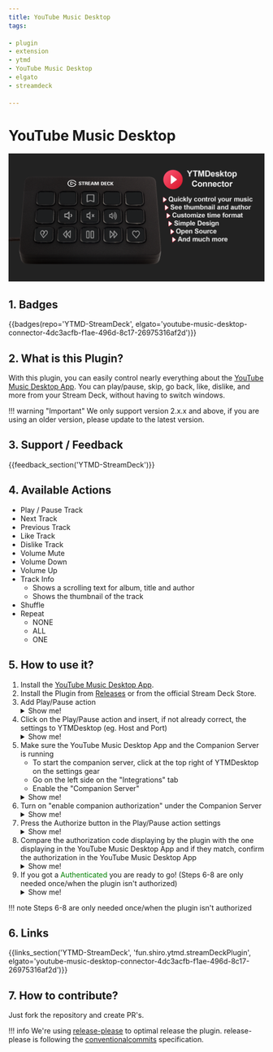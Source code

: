 ```yaml
---
title: YouTube Music Desktop
tags:

- plugin
- extension
- ytmd
- YouTube Music Desktop
- elgato
- streamdeck

---
```


# YouTube Music Desktop

![hero](https://raw.githubusercontent.com/XeroxDev/YTMD-StreamDeck/master/assets/thumbnail/ytmdc-thumbnail.png)

## 1. Badges

{{badges(repo='YTMD-StreamDeck', elgato='youtube-music-desktop-connector-4dc3acfb-f1ae-496d-8c17-26975316af2d')}}

## 2. What is this Plugin?

With this plugin, you can easily control nearly everything about the [YouTube Music Desktop App](https://github.com/ytmdesktop/ytmdesktop). You can play/pause, skip, go back, like, dislike, and more
from your Stream Deck, without having to switch windows.

!!! warning "Important"
    We only support version 2.x.x and above, if you are using an older version, please update to the latest version.

## 3. Support / Feedback

{{feedback_section('YTMD-StreamDeck')}}

## 4. Available Actions

- Play / Pause Track
- Next Track
- Previous Track
- Like Track
- Dislike Track
- Volume Mute
- Volume Down
- Volume Up
- Track Info
    - Shows a scrolling text for album, title and author
    - Shows the thumbnail of the track
- Shuffle
- Repeat
    - NONE
    - ALL
    - ONE

## 5. How to use it?

<ol>
  <li>Install the <a href="https://github.com/ytmdesktop/ytmdesktop">YouTube Music Desktop App</a>.</li>
    <li>Install the Plugin from <a href="https://github.com/XeroxDev/YTMD-StreamDeck/releases">Releases</a> or from the official Stream Deck Store.</li>
    <li>
    Add Play/Pause action
    <details class="example">
      <summary>Show me!</summary>
      <img src="/assets/images/guides/StreamDeck/YTMDesktop/step3.png" alt="step3.png"/>
    </details>
  </li>
  <li>
    Click on the Play/Pause action and insert, if not already correct, the settings to YTMDesktop (eg. Host and Port)
    <details class="example">
      <summary>Show me!</summary>
      <img src="/assets/images/guides/StreamDeck/YTMDesktop/step4.png" alt="step4.png"/>
    </details>
  </li>
  <li>
    Make sure the YouTube Music Desktop App and the Companion Server is running
    <ul>
        <li>To start the companion server, click at the top right of YTMDesktop on the settings gear</li>
      <li>Go on the left side on the "Integrations" tab</li>
      <li>Enable the "Companion Server"</li>
    </ul>
    <details class="example">
      <summary>Show me!</summary>
      <img src="/assets/images/guides/YTMDesktop/step1.png" alt="step1.png"/><br/>
      <img src="/assets/images/guides/YTMDesktop/step2.png" alt="step2.png"/><br/>
      <img src="/assets/images/guides/YTMDesktop/step3.png" alt="step3.png"/>
    </details>
  </li>
  <li>
    Turn on "enable companion authorization" under the Companion Server
    <details class="example">
      <summary>Show me!</summary>
      <img src="/assets/images/guides/YTMDesktop/step4.png" alt="step6.png"/>
    </details>
  </li>
  <li>
    Press the Authorize button in the Play/Pause action settings
    <details class="example">
      <summary>Show me!</summary>
      <img src="/assets/images/guides/StreamDeck/YTMDesktop/step7.png" alt="step7.png"/>
    </details>
  </li>
  <li>
    Compare the authorization code displaying by the plugin with the one displaying in the YouTube Music Desktop App and if they match, confirm the authorization in the YouTube Music Desktop App
    <details class="example">
      <summary>Show me!</summary>
      <img src="/assets/images/guides/StreamDeck/YTMDesktop/step8.png" alt="step8.png"/>
    </details>
  </li>
  <li>
    If you got a <span style="color: green;">Authenticated</span> you are ready to go! (Steps 6-8 are only needed once/when the plugin isn't authorized)
    <details class="example">
      <summary>Show me!</summary>
      <img src="/assets/images/guides/StreamDeck/YTMDesktop/step9.png" alt="step9.png"/>
    </details>
  </li>
</ol>

!!! note
    Steps 6-8 are only needed once/when the plugin isn't authorized

## 6. Links

{{links_section('YTMD-StreamDeck', 'fun.shiro.ytmd.streamDeckPlugin', elgato='youtube-music-desktop-connector-4dc3acfb-f1ae-496d-8c17-26975316af2d')}}

## 7. How to contribute?

Just fork the repository and create PR's.

!!! info
    We're using [release-please](https://github.com/googleapis/release-please) to optimal release the plugin.
    release-please is following the [conventionalcommits](https://www.conventionalcommits.org) specification.
